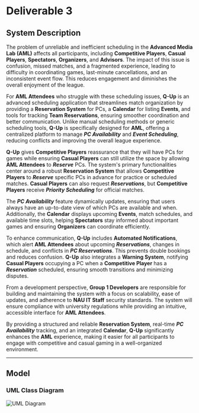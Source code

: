 # Deliverable 3

## System Description

The problem of unreliable and inefficient scheduling in the **Advanced Media Lab (AML)** affects all participants, including **Competitive Players**, **Casual Players**, **Spectators**, **Organizers**, and **Advisors**. The impact of this issue is confusion, missed matches, and a fragmented experience, leading to difficulty in coordinating games, last-minute cancellations, and an inconsistent event flow. This reduces engagement and diminishes the overall enjoyment of the league.  

For **AML Attendees** who struggle with these scheduling issues, **Q-Up** is an advanced scheduling application that streamlines match organization by providing a **Reservation System** for PCs, a **Calendar** for listing **Events**, and tools for tracking **Team Reservations**, ensuring smoother coordination and better communication. Unlike manual scheduling methods or generic scheduling tools, **Q-Up** is specifically designed for **AML**, offering a centralized platform to manage ***PC Availability*** and ***Event Scheduling***, reducing conflicts and improving the overall league experience.  

**Q-Up** gives **Competitive Players** reassurance that they will have PCs for games while ensuring **Casual Players** can still utilize the space by allowing **AML Attendees** to ***Reserve*** PCs. The system's primary functionalities center around a robust **Reservation System** that allows **Competitive Players** to ***Reserve*** specific PCs in advance for practice or scheduled matches. **Casual Players** can also request ***Reservations***, but **Competitive Players** receive ***Priority Scheduling*** for official matches.  

The ***PC Availability*** feature dynamically updates, ensuring that users always have an up-to-date view of which PCs are available and when. Additionally, the **Calendar** displays upcoming **Events**, match schedules, and available time slots, helping **Spectators** stay informed about important games and ensuring **Organizers** can coordinate efficiently.  

To enhance communication, **Q-Up** includes **Automated Notifications**, which alert **AML Attendees** about upcoming ***Reservations***, changes in schedule, and conflicts in ***PC Reservations***. This prevents double bookings and reduces confusion. **Q-Up** also integrates a **Warning System**, notifying **Casual Players** occupying a PC when a **Competitive Player** has a ***Reservation*** scheduled, ensuring smooth transitions and minimizing disputes.  

From a development perspective, **Group 1 Developers** are responsible for building and maintaining the system with a focus on scalability, ease of updates, and adherence to **NAU IT Staff** security standards. The system will ensure compliance with university regulations while providing an intuitive, accessible interface for **AML Attendees**.  

By providing a structured and reliable **Reservation System**, real-time ***PC Availability*** tracking, and an integrated **Calendar**, **Q-Up** significantly enhances the **AML** experience, making it easier for all participants to engage with competitive and casual gaming in a well-organized environment.

---

## Model

### UML Class Diagram  

![UML Diagram](/deliverables/images/.png)
